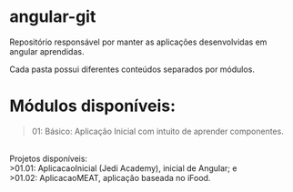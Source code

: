 # angular-git
Repositório responsável por manter as aplicações desenvolvidas em angular aprendidas.

Cada pasta possui diferentes conteúdos separados por módulos.

# Módulos disponíveis:
> 01: Básico: Aplicação Inicial com intuito de aprender componentes.
  <br />
  Projetos disponíveis:
  <br />
  >01.01: AplicacaoInicial (Jedi Academy), inicial de Angular; e <br />
  >01.02: AplicacaoMEAT, aplicação baseada no iFood.

